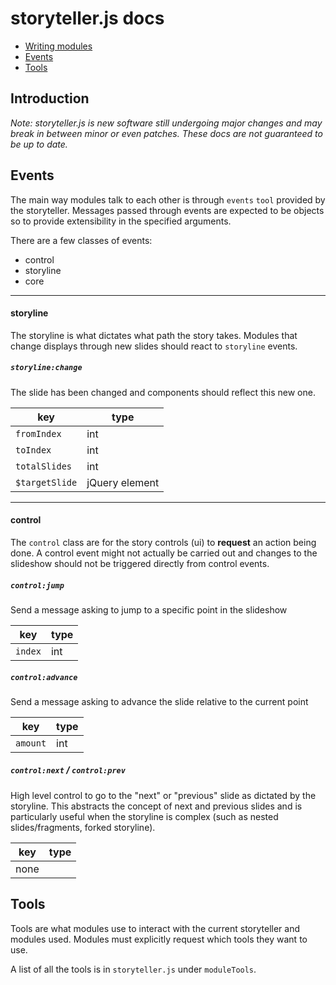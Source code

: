 # storyteller.js docs

- [Writing modules](#writing-modules)
- [Events](#events)
- [Tools](#tools)

## Introduction
_Note: storyteller.js is new software still undergoing major changes and may break in between minor or even patches. These docs are not guaranteed to be up to date._

## Events
The main way modules talk to each other is through `events` `tool` provided by the storyteller. Messages passed through events are expected to be objects so to provide extensibility in the specified arguments.

There are a few classes of events:
- control
- storyline
- core

<hr>

#### storyline
The storyline is what dictates what path the story takes. Modules that change displays through new slides should react to `storyline` events.

##### `storyline:change`
The slide has been changed and components should reflect this new one.

key  | type
------------- | -------------
`fromIndex` | int |
`toIndex` | int |
`totalSlides` | int |
`$targetSlide` | jQuery element |

<hr>

#### control
The `control` class are for the story controls (ui) to **request** an action being done. A control event might not actually be carried out and changes to the slideshow should not be triggered directly from control events.

##### `control:jump`
Send a message asking to jump to a specific point in the slideshow

key  | type
------------- | -------------
`index`  | int | Slide index to jump to

##### `control:advance`
Send a message asking to advance the slide relative to the current point

key  | type
------------- | -------------
`amount`  | int | Slide index to jump to

##### `control:next` / `control:prev`
High level control to go to the "next" or "previous" slide as dictated by the storyline. This abstracts the concept of next and previous slides and is particularly useful when the storyline is complex (such as nested slides/fragments, forked storyline).

key  | type
------------- | -------------
  | none |



## Tools
Tools are what modules use to interact with the current storyteller and modules used. Modules must explicitly request which tools they want to use.

A list of all the tools is in `storyteller.js` under `moduleTools`.
